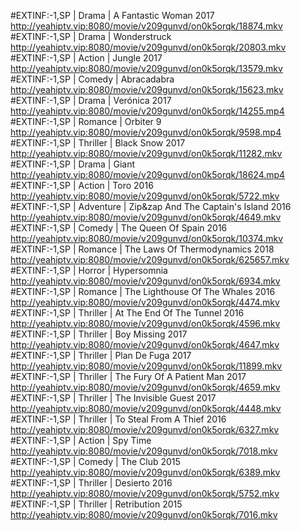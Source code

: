 #EXTINF:-1,SP | Drama | A Fantastic Woman 2017 http://yeahiptv.vip:8080/movie/v209gunvd/on0k5orqk/18874.mkv #EXTINF:-1,SP | Drama | Wonderstruck http://yeahiptv.vip:8080/movie/v209gunvd/on0k5orqk/20803.mkv #EXTINF:-1,SP | Action | Jungle 2017 http://yeahiptv.vip:8080/movie/v209gunvd/on0k5orqk/13579.mkv #EXTINF:-1,SP | Comedy | Abracadabra http://yeahiptv.vip:8080/movie/v209gunvd/on0k5orqk/15623.mkv #EXTINF:-1,SP | Drama | Verónica 2017 http://yeahiptv.vip:8080/movie/v209gunvd/on0k5orqk/14255.mp4 #EXTINF:-1,SP | Romance | Orbiter 9 http://yeahiptv.vip:8080/movie/v209gunvd/on0k5orqk/9598.mp4 #EXTINF:-1,SP | Thriller | Black Snow 2017 http://yeahiptv.vip:8080/movie/v209gunvd/on0k5orqk/11282.mkv #EXTINF:-1,SP | Drama | Giant http://yeahiptv.vip:8080/movie/v209gunvd/on0k5orqk/18624.mp4 #EXTINF:-1,SP | Action | Toro 2016 http://yeahiptv.vip:8080/movie/v209gunvd/on0k5orqk/5722.mkv #EXTINF:-1,SP | Adventure | Zip&zap And The Captain's Island 2016 http://yeahiptv.vip:8080/movie/v209gunvd/on0k5orqk/4649.mkv #EXTINF:-1,SP | Comedy | The Queen Of Spain 2016 http://yeahiptv.vip:8080/movie/v209gunvd/on0k5orqk/10374.mkv #EXTINF:-1,SP | Romance | The Laws Of Thermodynamics 2018 http://yeahiptv.vip:8080/movie/v209gunvd/on0k5orqk/625657.mkv #EXTINF:-1,SP | Horror | Hypersomnia http://yeahiptv.vip:8080/movie/v209gunvd/on0k5orqk/6934.mkv #EXTINF:-1,SP | Romance | The Lighthouse Of The Whales 2016 http://yeahiptv.vip:8080/movie/v209gunvd/on0k5orqk/4474.mkv #EXTINF:-1,SP | Thriller | At The End Of The Tunnel 2016 http://yeahiptv.vip:8080/movie/v209gunvd/on0k5orqk/4596.mkv #EXTINF:-1,SP | Thriller | Boy Missing 2017 http://yeahiptv.vip:8080/movie/v209gunvd/on0k5orqk/4647.mkv #EXTINF:-1,SP | Thriller | Plan De Fuga 2017 http://yeahiptv.vip:8080/movie/v209gunvd/on0k5orqk/11899.mkv #EXTINF:-1,SP | Thriller | The Fury Of A Patient Man 2017 http://yeahiptv.vip:8080/movie/v209gunvd/on0k5orqk/4659.mkv #EXTINF:-1,SP | Thriller | The Invisible Guest 2017 http://yeahiptv.vip:8080/movie/v209gunvd/on0k5orqk/4448.mkv #EXTINF:-1,SP | Thriller | To Steal From A Thief 2016 http://yeahiptv.vip:8080/movie/v209gunvd/on0k5orqk/6327.mkv #EXTINF:-1,SP | Action | Spy Time http://yeahiptv.vip:8080/movie/v209gunvd/on0k5orqk/7018.mkv #EXTINF:-1,SP | Comedy | The Club 2015 http://yeahiptv.vip:8080/movie/v209gunvd/on0k5orqk/6389.mkv #EXTINF:-1,SP | Thriller | Desierto 2016 http://yeahiptv.vip:8080/movie/v209gunvd/on0k5orqk/5752.mkv #EXTINF:-1,SP | Thriller | Retribution 2015 http://yeahiptv.vip:8080/movie/v209gunvd/on0k5orqk/7016.mkv
